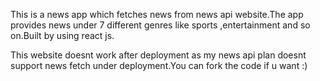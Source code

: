 This is a news app which fetches news from news api website.The app provides news under 7 different genres like sports ,entertainment and so on.Built by using react js.

This website doesnt work after deployment as my news api plan doesnt support news fetch under deployment.You can fork the code if u want :)
